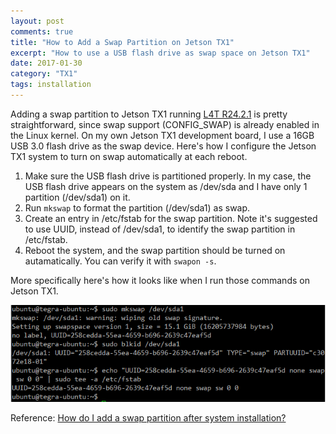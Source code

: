 ```yaml
---
layout: post
comments: true
title: "How to Add a Swap Partition on Jetson TX1"
excerpt: "How to use a USB flash drive as swap space on Jetson TX1"
date: 2017-01-30
category: "TX1"
tags: installation
---
```


Adding a swap partition to Jetson TX1 running [L4T R24.2.1](https://developer.nvidia.com/embedded/linux-tegra) is pretty straightforward, since swap support (CONFIG_SWAP) is already enabled in the Linux kernel. On my own Jetson TX1 development board, I use a 16GB USB 3.0 flash drive as the swap device. Here's how I configure the Jetson TX1 system to turn on swap automatically at each reboot.

1. Make sure the USB flash drive is partitioned properly. In my case, the USB flash drive appears on the system as /dev/sda and I have only 1 partition (/dev/sda1) on it.
2. Run `mkswap` to format the partition (/dev/sda1) as swap.
3. Create an entry in /etc/fstab for the swap partition. Note it's suggested to use UUID, instead of /dev/sda1, to identify the swap partition in /etc/fstab.
4. Reboot the system, and the swap partition should be turned on autamatically. You can verify it with `swapon -s`.

More specifically here's how it looks like when I run those commands on Jetson TX1.

![Screenshot from Jetson TX1](/assets/2017-01-30-swap-on-tx1/Swap-for-TX1.PNG)

Reference: [How do I add a swap partition after system installation?](http://askubuntu.com/questions/33697/how-do-i-add-a-swap-partition-after-system-installation)

